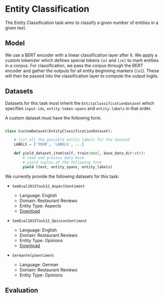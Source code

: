 # Entity Classification

The Entity Classification task aims to classify a given number of entities in a given text.

## Model

We use a BERT encoder with a linear classification layer after it. We apply a custom tokenizer which defines special tokens `[e]` and `[/e]` to mark entities in a corpus. For classification, we pass the corpus through the BERT encoder and gather the outputs for all entity beginning markers (`[e]`). These will then be passed into the classification layer to compute the output logits.

## Datasets

Datasets for this task must inherit the `EntityClassificationDataset` which specifies `input-ids`, `entity-token-spans` and `entity-labels` in that order.

A custom dataset must have the following form.
```python

class CustomDataset(EntityClassificationDataset):

    # list all the possible entity labels for the dataset
    LABELS = ['YOUR', 'LABELS', ...]

    def yield_dataset_item(self, train:bool, base_data_dir:str):
        # read and process data here
        # yield tuples of the following form 
        yield (text, entity_spans, entity_labels)

```

We currently provide the following datasets for this task:

- `SemEval2015Task12_AspectSentiment`
    - Language: English
    - Domain: Restaurant Reviews
    - Entity Type: Aspects
    - [Download](http://alt.qcri.org/semeval2015/task12/index.php?id=data-and-tools)

- `SemEval2015Task12_OpinionSentiment`
    - Language: English
    - Domain: Restaurant Reviews
    - Entity Type: Opinions
    - [Download](https://github.com/happywwy/Coupled-Multi-layer-Attentions/tree/master/util/data_semEval)

- `GermanYelpSentiment`
    - Language: German
    - Domain: Restaurant Reviews
    - Entity Type: Opinions

## Evaluation

